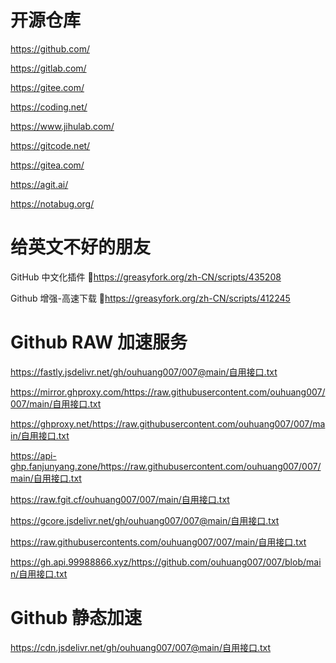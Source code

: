 # 开源仓库

https://github.com/

https://gitlab.com/

https://gitee.com/

https://coding.net/

https://www.jihulab.com/

https://gitcode.net/

https://gitea.com/

https://agit.ai/

https://notabug.org/

# 给英文不好的朋友

GitHub 中文化插件 🔰https://greasyfork.org/zh-CN/scripts/435208

Github 增强-高速下载 🔰https://greasyfork.org/zh-CN/scripts/412245

# Github RAW 加速服务

https://fastly.jsdelivr.net/gh/ouhuang007/007@main/自用接口.txt

https://mirror.ghproxy.com/https://raw.githubusercontent.com/ouhuang007/007/main/自用接口.txt

https://ghproxy.net/https://raw.githubusercontent.com/ouhuang007/007/main/自用接口.txt

https://api-ghp.fanjunyang.zone/https://raw.githubusercontent.com/ouhuang007/007/main/自用接口.txt

https://raw.fgit.cf/ouhuang007/007/main/自用接口.txt

https://gcore.jsdelivr.net/gh/ouhuang007/007@main/自用接口.txt

https://raw.githubusercontents.com/ouhuang007/007/main/自用接口.txt 

https://gh.api.99988866.xyz/https://github.com/ouhuang007/007/blob/main/自用接口.txt

# Github 静态加速

https://cdn.jsdelivr.net/gh/ouhuang007/007@main/自用接口.txt

